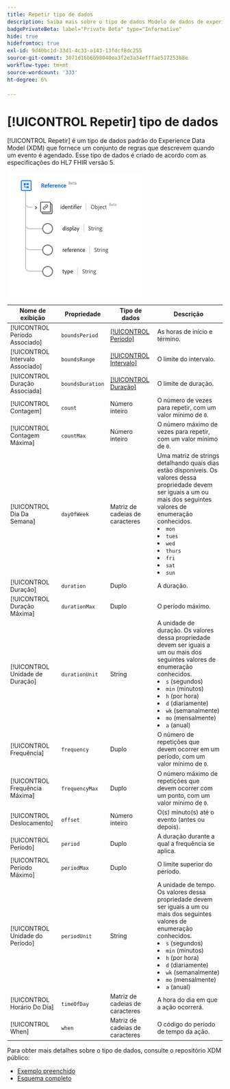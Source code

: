 ```yaml
---
title: Repetir tipo de dados
description: Saiba mais sobre o tipo de dados Modelo de dados de experiência de repetição (XDM).
badgePrivateBeta: label="Private Beta" type="Informative"
hide: true
hidefromtoc: true
exl-id: 9d40bc1d-33d1-4c33-a143-13fdcf8dc255
source-git-commit: 3071d16b6b98040ea3f2e3a34efffae517253b8e
workflow-type: tm+mt
source-wordcount: '333'
ht-degree: 6%

---
```


# [!UICONTROL Repetir] tipo de dados

[!UICONTROL Repetir] é um tipo de dados padrão do Experience Data Model (XDM) que fornece um conjunto de regras que descrevem quando um evento é agendado. Esse tipo de dados é criado de acordo com as especificações do HL7 FHIR versão 5.

![Repetir estrutura de tipo de dados](../../../images/healthcare/data-types/reference.png)

| Nome de exibição | Propriedade | Tipo de dados | Descrição |
| --- | --- | --- | --- |
| [!UICONTROL Período Associado] | `boundsPeriod` | [[!UICONTROL Período]](../data-types/period.md) | As horas de início e término. |
| [!UICONTROL Intervalo Associado] | `boundsRange` | [[!UICONTROL Intervalo]](../data-types/range.md) | O limite do intervalo. |
| [!UICONTROL Duração Associada] | `boundsDuration` | [[!UICONTROL Duração]](../data-types/duration.md) | O limite de duração. |
| [!UICONTROL Contagem] | `count` | Número inteiro | O número de vezes para repetir, com um valor mínimo de `0`. |
| [!UICONTROL Contagem Máxima] | `countMax` | Número inteiro | O número máximo de vezes para repetir, com um valor mínimo de `0`. |
| [!UICONTROL Dia Da Semana] | `dayOfWeek` | Matriz de cadeias de caracteres | Uma matriz de strings detalhando quais dias estão disponíveis. Os valores dessa propriedade devem ser iguais a um ou mais dos seguintes valores de enumeração conhecidos. <li> `mon` </li> <li> `tues` </li> <li> `wed` </li> <li> `thurs`</li>  <li> `fri` </li> <li> `sat`</li> <li> `sun`</li> |
| [!UICONTROL Duração] | `duration` | Duplo | A duração. |
| [!UICONTROL Duração Máxima] | `durationMax` | Duplo | O período máximo. |
| [!UICONTROL Unidade de Duração] | `durationUnit` | String | A unidade de duração. Os valores dessa propriedade devem ser iguais a um ou mais dos seguintes valores de enumeração conhecidos. <li> `s` (segundos) </li> <li> `min` (minutos) </li> <li> `h` (por hora) </li> <li> `d` (diariamente) </li>  <li> `wk` (semanalmente) </li> <li> `mo` (mensalmente) </li> <li> `a` (anual)</li> |
| [!UICONTROL Frequência] | `frequency` | Duplo | O número de repetições que devem ocorrer em um período, com um valor mínimo de `0`. |
| [!UICONTROL Frequência Máxima] | `frequencyMax` | Duplo | O número máximo de repetições que devem ocorrer com um ponto, com um valor mínimo de `0`. |
| [!UICONTROL Deslocamento] | `offset` | Número inteiro | O(s) minuto(s) até o evento (antes ou depois). |
| [!UICONTROL Período] | `period` | Duplo | A duração durante a qual a frequência se aplica. |
| [!UICONTROL Período Máximo] | `periodMax` | Duplo | O limite superior do período. |
| [!UICONTROL Unidade do Período] | `periodUnit` | String | A unidade de tempo. Os valores dessa propriedade devem ser iguais a um ou mais dos seguintes valores de enumeração conhecidos. <li> `s` (segundos) </li> <li> `min` (minutos) </li> <li> `h` (por hora) </li> <li> `d` (diariamente) </li>  <li> `wk` (semanalmente) </li> <li> `mo` (mensalmente) </li> <li> `a` (anual)</li> |
| [!UICONTROL Horário Do Dia] | `timeOfDay` | Matriz de cadeias de caracteres | A hora do dia em que a ação ocorrerá. |
| [!UICONTROL When] | `when` | Matriz de cadeias de caracteres | O código do período de tempo da ação. |

Para obter mais detalhes sobre o tipo de dados, consulte o repositório XDM público:

* [Exemplo preenchido](https://github.com/adobe/xdm/blob/master/extensions/industry/healthcare/fhir/datatypes/repeat.example.1.json)
* [Esquema completo](https://github.com/adobe/xdm/blob/master/extensions/industry/healthcare/fhir/datatypes/repeat.schema.json)

